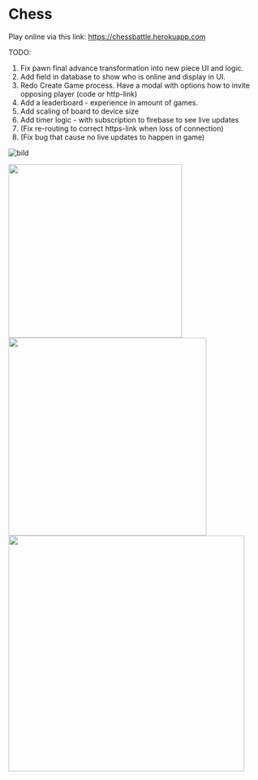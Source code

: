 # Chess

Play online via this link: https://chessbattle.herokuapp.com

TODO:

1. Fix pawn final advance transformation into new piece UI and logic.
2. Add field in database to show who is online and display in UI.
3. Redo Create Game process. Have a modal with options how to invite opposing player (code or
   http-link)
4. Add a leaderboard - experience in amount of games.
5. Add scaling of board to device size
6. Add timer logic - with subscription to firebase to see live updates
7. (Fix re-routing to correct https-link when loss of connection)
8. (Fix bug that cause no live updates to happen in game)

![bild](https://user-images.githubusercontent.com/42782387/134075059-34b31eac-2c56-4468-8585-f90f7980e200.png)

<p float="left">
<img src="https://user-images.githubusercontent.com/42782387/134075012-e344be22-49fc-4d95-aed9-8b064a79909a.png" width="342" />
  <img src="https://user-images.githubusercontent.com/42782387/134074848-bc23ccf3-c178-4333-b256-6e02fc0b4898.png" width="390" />
  <img src="https://user-images.githubusercontent.com/42782387/134074992-e7e3917c-96cf-4ef8-8fd6-145501b22711.png" width="465" /> 
</p>

<!-- ![bild](https://user-images.githubusercontent.com/42782387/134074848-bc23ccf3-c178-4333-b256-6e02fc0b4898.png)

![bild](https://user-images.githubusercontent.com/42782387/134074992-e7e3917c-96cf-4ef8-8fd6-145501b22711.png)

![bild](https://user-images.githubusercontent.com/42782387/134075012-e344be22-49fc-4d95-aed9-8b064a79909a.png) -->
